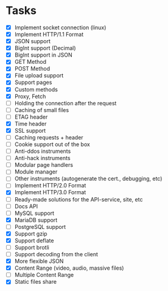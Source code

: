 # Tasks

- [x] Implement socket connection (linux)
- [x] Implement HTTP/1.1 Format
- [x] JSON support
- [x] BigInt support (Decimal)
- [x] BigInt support in JSON
- [x] GET Method
- [x] POST Method
- [x] File upload support
- [x] Support pages
- [x] Custom methods
- [x] Proxy, Fetch
- [ ] Holding the connection after the request
- [ ] Caching of small files
- [ ] ETAG header
- [x] Time header
- [x] SSL support
- [ ] Caching requests + header
- [ ] Cookie support out of the box
- [ ] Anti-ddos instruments
- [ ] Anti-hack instruments
- [ ] Modular page handlers
- [ ] Module manager
- [ ] Other instruments (autogenerate the cert., debugging, etc)
- [ ] Implement HTTP/2.0 Format
- [x] Implement HTTP/3.0 Format
- [ ] Ready-made solutions for the API-service, site, etc
- [ ] Docs API
- [ ] MySQL support
- [x] MariaDB support
- [ ] PostgreSQL support
- [x] Support gzip
- [x] Support deflate
- [ ] Support brotli
- [ ] Support decoding from the client
- [x] More flexible JSON
- [x] Content Range (video, audio, massive files)
- [ ] Multiple Content Range
- [x] Static files share